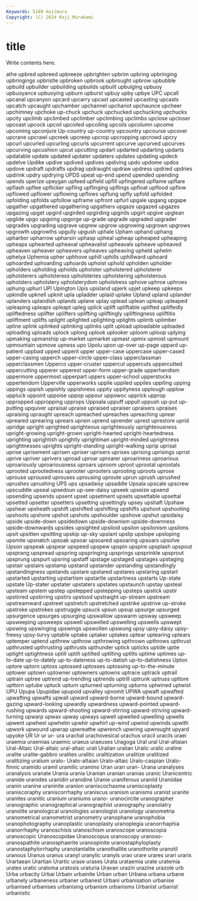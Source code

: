 ```yaml
---
Keywords: 5169 kojimura
Copyright: (C) 2024 Koji Murakami
---
```


# title

Write contents here.



athe
upbred upbreed upbreeze upbrighten upbrim upbring upbringing upbringings upbristle upbroken
upbrook upbrought upbrow upbubble upbuild upbuilder upbuilding upbuilds upbuilt upbulging
upbuoy upbuoyance upbuoying upburn upburst upbuy upby upbye UPC upcall
upcanal upcanyon upcard upcarry upcast upcasted upcasting upcasts upcatch upcaught
upchamber upchannel upchariot upchaunce upcheer upchimney upchoke up-chuck upchuck upchucked
upchucking upchucks upcity upclimb upclimbed upclimber upclimbing upclimbs upclose upcloser
upcoast upcock upcoil upcoiled upcoiling upcoils upcolumn upcome upcoming upconjure
Up-country up-country upcountry upcourse upcover upcrane upcrawl upcreek upcreep upcrop
upcropping upcrowd upcry upcurl upcurled upcurling upcurls upcurrent upcurve upcurved
upcurves upcurving upcushion upcut upcutting updart updarted updarting updarts updatable
update updated updater updaters updates updating updeck updelve Updike updive
updived updives updiving updo updome updos updove updraft updrafts updrag
updraught updraw updress updried updries updrink updry updrying UPDS upeat
up-end upend upended upending upends uperize upeygan upfeed upfield upfill
upfingered upflame upflare upflash upflee upflicker upfling upflinging upflings upfloat
upflood upflow upflowed upflower upflowing upflows upflung upfly upfold upfolded
upfolding upfolds upfollow upframe upfront upfurl upgale upgang upgape upgather
upgathered upgathering upgathers upgaze upgazed upgazes upgazing upget upgird upgirded
upgirding upgirds upgirt upgive upglean upglide upgo upgoing upgorge up-grade
upgrade upgraded upgrader upgrades upgrading upgrave upgrew upgrow upgrowing upgrown
upgrows upgrowth upgrowths upgully upgush uphale Upham uphand uphang upharbor
upharrow upharsin uphasp upheal upheap upheaped upheaping upheaps uphearted upheaval
upheavalist upheavals upheave upheaved upheaven upheaver upheavers upheaves upheaving upheld
uphelm uphelya Uphemia upher uphhove uphill uphills uphillward uphoard uphoarded
uphoarding uphoards uphoist uphold upholden upholder upholders upholding upholds upholster
upholstered upholsterer upholsterers upholsteress upholsteries upholstering upholsterous upholsters upholstery upholsterydom
upholstress uphove uphroe uphroes uphung uphurl UPI Upington Upis upisland
upjerk upjet upkeep upkeeps upkindle upknell upknit upla upladder uplaid
uplake Upland upland uplander uplanders uplandish uplands uplane uplay uplead
uplean upleap upleaped upleaping upleaps upleapt upleg uplick uplift upliftable
uplifted upliftedly upliftedness uplifter uplifters uplifting upliftingly upliftingness upliftitis upliftment
uplifts uplight uplighted uplighting uplights uplimb uplimber upline uplink uplinked
uplinking uplinks uplit upload uploadable uploaded uploading uploads uplock uplong
uplook uplooker uploom uploop uplying upmaking upmanship up-market upmarket upmast
upmix upmost upmount upmountain upmove upness upo Upolu upon up-over
up-page uppard up-patient uppbad upped uppent upper upper-case uppercase upper-cased
upper-casing upperch upper-circle upper-class upperclassman upperclassmen Upperco upper-cruster uppercut uppercuts
uppercutted uppercutting upperer upperest upper-form upper-grade upperhandism uppermore uppermost upperpart
uppers upper-school upperstocks uppertendom Upperville upperworks uppile uppiled uppiles uppiling
upping uppings uppish uppishly uppishness uppity uppityness upplough upplow uppluck
uppoint uppoise uppop uppour uppowoc upprick upprop uppropped uppropping upprops
Uppsala uppuff uppull uppush up-put up-putting upquiver upraisal upraise upraised
upraiser upraisers upraises upraising upraught upreach upreached upreaches upreaching uprear
upreared uprearing uprears uprein uprend uprender uprest uprestore uprid upridge
upright uprighted uprighteous uprighteously uprighteousness upright-growing upright-grown upright-hearted upright-heartedness uprighting
uprightish uprightly uprightman upright-minded uprightness uprightnesses uprights upright-standing upright-walking uprip
uprisal uprise uprisement uprisen upriser uprisers uprises uprising uprisings uprist
uprive upriver uprivers uproad uproar uproarer uproariness uproarious uproariously uproariousness
uproars uproom uproot uprootal uprootals uprooted uprootedness uprooter uprooters uprooting
uproots uprose uprouse uproused uprouses uprousing uproute uprun uprush uprushed
uprushes uprushing UPS ups upsadaisy upsaddle Upsala upscale upscrew upscuddle
upseal upsedoun up-see-daisy upseek upseize upsend upsending upsends upsent upset
upsetment upsets upsettable upsettal upsetted upsetter upsetters upsetting upsettingly upsey
upshaft Upshaw upshear upsheath upshift upshifted upshifting upshifts upshoot upshooting
upshoots upshore upshot upshots upshoulder upshove upshut upsidaisy upside upside-down
upsidedown upside-downism upside-downness upside-downwards upsides upsighted upsiloid upsilon upsilonism upsilons
upsit upsitten upsitting upskip up-sky upslant upslip upslope upsloping upsmite
upsnatch upsoak upsoar upsoared upsoaring upsoars upsolve Upson upspeak upspear
upspeed upspew upspin upspire upsplash upspout upsprang upspread upspring upspringing
upsprings upsprinkle upsprout upsprung upspurt upsring upstaff upstage upstaged upstages
upstaging upstair upstairs upstamp upstand upstander upstanding upstandingly upstandingness upstands
upstare upstared upstares upstaring upstart upstarted upstarting upstartism upstartle upstartness
upstarts Up-state upstate Up-stater upstater upstaters upstates upstaunch upstay upsteal
upsteam upstem upstep upstepped upstepping upsteps upstick upstir upstirred upstirring
upstirs upstood upstraight up-stream upstream upstreamward upstreet upstretch upstretched upstrike
upstrive up-stroke upstroke upstrokes upstruggle upsuck upsun upsup upsurge upsurged
upsurgence upsurges upsurging upswallow upswarm upsway upsweep upsweeping upsweeps upswell
upswelled upswelling upswells upswept upswing upswinging upswings upswollen upswung upsy
upsy-daisy upsy-freesy upsy-turvy uptable uptake uptaker uptakes uptear uptearing uptears
uptemper uptend upthrew upthrow upthrowing upthrown upthrows upthrust upthrusted upthrusting
upthrusts upthunder uptick upticks uptide uptie uptight uptightness uptill uptilt
uptilted uptilting uptilts uptime uptimes up-to-date up-to-dately up-to-dateness up-to-datish up-to-datishness
Upton uptore uptorn uptoss uptossed uptosses uptossing up-to-the-minute uptower uptown
uptowner uptowners uptowns uptrace uptrack uptrail uptrain uptree uptrend up-trending
uptrends uptrill uptrunk uptruss upttore upttorn uptube uptuck upturn upturned
upturning upturns uptwined uptwist UPU Upupa Upupidae upupoid upvalley upvomit
UPWA upwaft upwafted upwafting upwafts upwall upward upward-borne upward-bound upward-gazing
upward-looking upwardly upwardness upward-pointed upward-rushing upwards upward-shooting upward-stirring upward-striving upward-turning
upwarp upwax upway upways upwell upwelled upwelling upwells upwent upwheel
upwhelm upwhir upwhirl up-wind upwind upwinds upwith upwork upwound upwrap
upwreathe upwrench upwring upwrought upyard upyoke UR Ur ur ur-
ura urachal urachovesical urachus uracil uracils uraei uraemia uraemias uraemic
uraeus uraeuses Uragoga Ural ural Ural-altaian Ural-Altaic Ural-altaic ural-altaic urali
Uralian uralian Uralic uralic uraline uralite uralite-gabbro uralites uralitic uralitization
uralitize uralitized uralitizing uralium uralo- Uralo-altaian Uralo-altaic Uralo-caspian Uralo-finnic uramido
uramil uramilic uramino Uran uran uran- Urana uranalyses uranalysis uranate
Urania urania Uranian uranian uranias uranic Uranicentric uranide uranides uranidin
uranidine Uranie uraniferous uraniid Uraniidae uranin uranine uraninite uranion uraniscochasma
uraniscoplasty uraniscoraphy uraniscorrhaphy uraniscus uranism uranisms uranist uranite uranites uranitic
uranium uraniums urano- uranocircite uranographer uranographic uranographical uranographist uranography uranolatry
uranolite uranological uranologies uranologist uranology uranometria uranometrical uranometrist uranometry uranophane
uranophobia uranophotography uranoplastic uranoplasty uranoplegia uranorrhaphia uranorrhaphy uranoschisis uranoschism uranoscope
uranoscopia uranoscopic Uranoscopidae Uranoscopus uranoscopy uranoso- uranospathite uranosphaerite uranospinite uranostaphyloplasty
uranostaphylorrhaphy uranotantalite uranothallite uranothorite uranotil uranous Uranus uranus uranyl uranylic
uranyls urao urare urares urari uraris Urartaean Urartian Urartic urase
urases Urata urataemia urate uratemia urates uratic uratoma uratosis uraturia
Uravan urazin urazine urazole urb Urba urbacity Urbai Urbain urbainite
Urban urban Urbana urbana urbane urbanely urbaneness urbaner urbanest Urbani
urbanisation urbanise urbanised urbanises urbanising urbanism urbanisms Urbanist urbanist urbanistic
